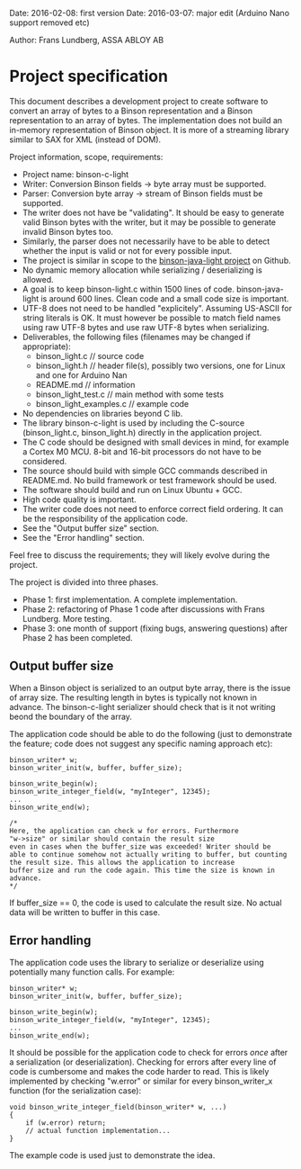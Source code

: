 Date: 2016-02-08: first version
Date: 2016-03-07: major edit (Arduino Nano support removed etc)

Author: Frans Lundberg, ASSA ABLOY AB


Project specification
=====================

This document describes a development project to create software
to convert an array of bytes to a Binson representation and a Binson
representation to an array of bytes. The implementation does not build
an in-memory representation of Binson object. It is more of a streaming library
similar to SAX for XML (instead of DOM).

Project information, scope, requirements:

* Project name: binson-c-light
* Writer: Conversion Binson fields -> byte array must be supported.
* Parser: Conversion byte array -> stream of Binson fields must be supported.
* The writer does not have be "validating". It should be easy to 
  generate valid Binson bytes with the writer, but it may be possible
  to generate invalid Binson bytes too.
* Similarly, the parser does not necessarily have to be able to detect whether 
  the input is valid or not for every possible input.
* The project is similar in scope to the [binson-java-light project](https://github.com/franslundberg/binson-java-light) 
  on Github.
* No dynamic memory allocation while serializing / deserializing is allowed.
* A goal is to keep binson-light.c within 1500 lines of code. binson-java-light is around 600 lines.
  Clean code and a small code size is important.
* UTF-8 does not need to be handled "explicitely". Assuming US-ASCII for
  string literals is OK. It must however be possible to match field names using raw UTF-8 bytes
  and use raw UTF-8 bytes when serializing.
* Deliverables, the following files (filenames may be changed if appropriate):
     - binson_light.c           // source code
     - binson_light.h           // header file(s), possibly two versions, one for Linux and one for Arduino Nan
     - README.md                // information
     - binson_light_test.c      // main method with some tests
     - binson_light_examples.c  // example code
* No dependencies on libraries beyond C lib.
* The library binson-c-light is used by including
  the C-source (binson_light.c, binson_light.h) directly in the application project.
* The C code should be designed with small devices in mind, for example a Cortex M0 MCU.
  8-bit and 16-bit processors do not have to be considered.
* The source should build with simple GCC commands described in README.md. No build framework or
  test framework should be used.
* The software should build and run on Linux Ubuntu + GCC.
* High code quality is important.
* The writer code does not need to enforce correct field ordering. It can be the responsibility of the application code.
* See the "Output buffer size" section.
* See the "Error handling" section.

Feel free to discuss the requirements; they will likely evolve during the project.

The project is divided into three phases.

* Phase 1: first implementation. A complete implementation.
* Phase 2: refactoring of Phase 1 code after discussions with Frans Lundberg. More testing.
* Phase 3: one month of support (fixing bugs, answering questions) after Phase 2 
  has been completed.

Output buffer size
------------------

When a Binson object is serialized to an output byte array, there is the issue 
of array size. The resulting length in bytes is typically not known in advance.
The binson-c-light serializer should check that is it not writing beond the
boundary of the array.

The application code should be able to do the following (just to demonstrate
the feature; code does not suggest any specific naming approach etc):

    binson_writer* w;
    binson_writer_init(w, buffer, buffer_size);
    
    binson_write_begin(w);
    binson_write_integer_field(w, "myInteger", 12345);
    ...
    binson_write_end(w);
    
    /* 
    Here, the application can check w for errors. Furthermore 
    "w->size" or similar should contain the result size
    even in cases when the buffer_size was exceeded! Writer should be 
    able to continue somehow not actually writing to buffer, but counting 
    the result size. This allows the application to increase
    buffer size and run the code again. This time the size is known in advance.
    */
    
If buffer_size == 0, the code is used to calculate the result size. No actual
data will be written to buffer in this case.

Error handling
--------------

The application code uses the library to serialize or deserialize using 
potentially many function calls. For example:

    binson_writer* w;
    binson_writer_init(w, buffer, buffer_size);
    
    binson_write_begin(w);
    binson_write_integer_field(w, "myInteger", 12345);
    ...
    binson_write_end(w);
    
It should be possible for the application code to check for errors *once*
after a serialization (or deserialization). Checking for errors after every line
of code is cumbersome and makes the code harder to read. This is likely implemented
by checking "w.error" or similar for every binson_writer_x function (for the serialization
case):

    void binson_write_integer_field(binson_writer* w, ...) 
    {
        if (w.error) return;
        // actual function implementation...
    }

The example code is used just to demonstrate the idea.

